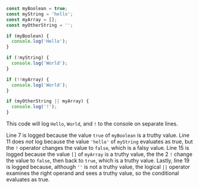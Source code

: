 ```js
const myBoolean = true;
const myString = 'hello';
const myArray = [];
const myOtherString = '';

if (myBoolean) {
  console.log('Hello');
}

if (!myString) {
  console.log('World');
}

if (!!myArray) {
  console.log('World');
}

if (myOtherString || myArray) {
  console.log('!');
}
```

This code will log `Hello`, `World`, and `!` to the console on separate lines.

Line 7 is logged because the value `true` of `myBoolean` is a truthy value. Line 11 does *not* log because the value `'hello'` of `myString` evaluates as true, but the `!` operator changes the value to `false`, which is a falsy value. Line 15 is logged because the value `[]` of `myArray` is a truthy value, the the 2 `!` change the value to `false`, then back to `true`, which is a truthy value. Lastly, line 19 is logged because, although `''` is not a truthy value, the logical `||` operator examines the right operand and sees a truthy value, so the conditional evaluates as true.